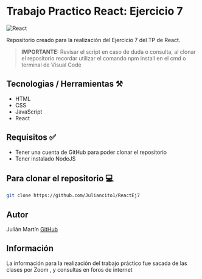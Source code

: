 # Trabajo Practico React: Ejercicio 7
![React](https://cdn.cdnlogo.com/logos/r/85/react.svg)

Repositorio creado para la realización del Ejercicio 7 del TP de React.

>**IMPORTANTE:** Revisar el script en caso de duda o consulta, al clonar el repositorio recordar utilizar el comando npm install en el cmd o terminal de Visual Code
## Tecnologias / Herramientas ⚒️

- HTML
- CSS
- JavaScript
- React

## Requisitos ✅
- Tener una cuenta de GitHub para poder clonar el repositorio
- Tener instalado NodeJS

## Para clonar el repositorio 💻

```bash
git clone https://github.com/Juliancito1/ReactEj7
```

## Autor 
Julián Martín [GitHub](https://github.com/Juliancito1)

## Información
La información para la realización del trabajo práctico fue sacada de las clases por Zoom , y consultas en foros de internet
